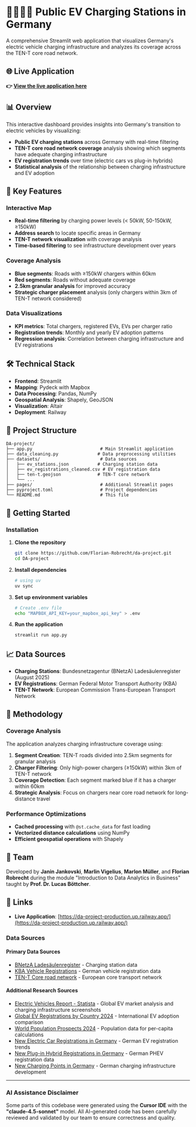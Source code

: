 # 🔋🚗🇩🇪 Public EV Charging Stations in Germany

A comprehensive Streamlit web application that visualizes Germany's electric vehicle charging infrastructure and analyzes its coverage across the TEN-T core road network.

## 🌐 Live Application

**👉 [View the live application here](https://da-project-production.up.railway.app/)**

## 📊 Overview

This interactive dashboard provides insights into Germany's transition to electric vehicles by visualizing:

- **Public EV charging stations** across Germany with real-time filtering
- **TEN-T core road network coverage** analysis showing which segments have adequate charging infrastructure
- **EV registration trends** over time (electric cars vs plug-in hybrids)
- **Statistical analysis** of the relationship between charging infrastructure and EV adoption

## 🎯 Key Features

### Interactive Map
- **Real-time filtering** by charging power levels (< 50kW, 50-150kW, ≥150kW)
- **Address search** to locate specific areas in Germany
- **TEN-T network visualization** with coverage analysis
- **Time-based filtering** to see infrastructure development over years

### Coverage Analysis
- **Blue segments**: Roads with ≥150kW chargers within 60km
- **Red segments**: Roads without adequate coverage
- **2.5km granular analysis** for improved accuracy
- **Strategic charger placement** analysis (only chargers within 3km of TEN-T network considered)

### Data Visualizations
- **KPI metrics**: Total chargers, registered EVs, EVs per charger ratio
- **Registration trends**: Monthly and yearly EV adoption patterns
- **Regression analysis**: Correlation between charging infrastructure and EV registrations

## 🛠️ Technical Stack

- **Frontend**: Streamlit
- **Mapping**: Pydeck with Mapbox
- **Data Processing**: Pandas, NumPy
- **Geospatial Analysis**: Shapely, GeoJSON
- **Visualization**: Altair
- **Deployment**: Railway

## 📁 Project Structure

```
DA-project/
├── app.py                          # Main Streamlit application
├── data_cleaning.py               # Data preprocessing utilities
├── datasets/                       # Data sources
│   ├── ev_stations.json           # Charging station data
│   ├── ev_registrations_cleaned.csv # EV registration data
│   ├── ten-t.geojson              # TEN-T core network
│   └── ...
├── pages/                          # Additional Streamlit pages
├── pyproject.toml                  # Project dependencies
└── README.md                       # This file
```

## 🚀 Getting Started

### Installation

1. **Clone the repository**
   ```bash
   git clone https://github.com/Florian-Robrecht/da-project.git
   cd DA-project
   ```

2. **Install dependencies**
   ```bash
   # using uv
   uv sync
   ```

3. **Set up environment variables**
   ```bash
   # Create .env file
   echo "MAPBOX_API_KEY=your_mapbox_api_key" > .env
   ```

4. **Run the application**
   ```bash
   streamlit run app.py
   ```

## 📈 Data Sources

- **Charging Stations**: Bundesnetzagentur (BNetzA) Ladesäulenregister (August 2025)
- **EV Registrations**: German Federal Motor Transport Authority (KBA)
- **TEN-T Network**: European Commission Trans-European Transport Network

## 🔬 Methodology

### Coverage Analysis
The application analyzes charging infrastructure coverage using:

1. **Segment Creation**: TEN-T roads divided into 2.5km segments for granular analysis
2. **Charger Filtering**: Only high-power chargers (≥150kW) within 3km of TEN-T network
3. **Coverage Detection**: Each segment marked blue if it has a charger within 60km
4. **Strategic Analysis**: Focus on chargers near core road network for long-distance travel

### Performance Optimizations
- **Cached processing** with `@st.cache_data` for fast loading
- **Vectorized distance calculations** using NumPy
- **Efficient geospatial operations** with Shapely

## 👥 Team

Developed by **Janin Jankovski**, **Marlin Vigelius**, **Marlon Müller**, and **Florian Robrecht** during the module "Introduction to Data Analytics in Business" taught by **Prof. Dr. Lucas Böttcher**.

## 🔗 Links

- **Live Application**: [https://da-project-production.up.railway.app/](https://da-project-production.up.railway.app/)

### Data Sources

#### Primary Data Sources
- [BNetzA Ladesäulenregister](https://www.bundesnetzagentur.de/DE/Sachgebiete/ElektrizitaetundGas/Unternehmen_Institutionen/HandelundVertrieb/Ladesaeulenkarte/Ladesaeulenkarte_node.html) - Charging station data
- [KBA Vehicle Registrations](https://www.kba.de/DE/Statistik/Fahrzeuge/Neuzulassungen/neuzulassungen_node.html) - German vehicle registration data
- [TEN-T Core road network](https://webgate.ec.europa.eu/getis/rest/services/TENTec/tentec_public_services_ext/MapServer/15/query?where=COUNTRY_CODE%3D%27DE%27&outFields=*&returnGeometry=true&f=geojson) - European core transport network

#### Additional Research Sources
- [Electric Vehicles Report - Statista](https://www.statista.com/study/103895/electric-vehicles-report/) - Global EV market analysis and charging infrastructure screenshots
- [Global EV Registrations by Country 2024](https://de.statista.com/statistik/daten/studie/1220664/umfrage/neuzulassungen-von-elektroautos-weltweit-nach-laender/) - International EV adoption comparison
- [World Population Prospects 2024](https://population.un.org/wpp/downloads?folder=Standard%20Projections&group=Population) - Population data for per-capita calculations
- [New Electric Car Registrations in Germany](https://de.statista.com/statistik/daten/studie/244000/umfrage/neuzulassungen-von-elektroautos-in-deutschland/) - German EV registration trends
- [New Plug-in Hybrid Registrations in Germany](https://de.statista.com/statistik/daten/studie/1241597/umfrage/neuzulassungen-von-plug-in-hybridfahrzeugen-in-deutschland/) - German PHEV registration data
- [New Charging Points in Germany](https://www.statista.com/statistics/1300745/public-charging-stations-electric-cars-germany/) - German charging infrastructure development
---

### AI Assistance Disclaimer

Some parts of this codebase were generated using the **Cursor IDE** with the **"claude-4.5-sonnet"** model. All AI-generated code has been carefully reviewed and validated by our team to ensure correctness and quality.